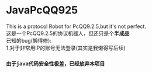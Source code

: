 # JavaPcQQ925
This is a protocol Robot for PcQQ9.2.5,but it's not perfect.  
这是一个PcQQ9.2.5的协议机器人，但还只是个**半成品**  
已知的bug(懒得修):  
1.对于非常用IP的账号无法登录(其实是我懒得写后续)  
### ``由于java代码安全性极差，已经放弃本项目``
